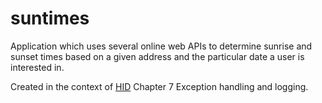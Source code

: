 # suntimes

Application which uses several online web APIs to determine sunrise and sunset times 
based on a given address and the particular date a user is interested in.

Created in the context of
[HID](https://livebook.manning.com/book/haskell-in-depth) Chapter 7 Exception handling and logging.


